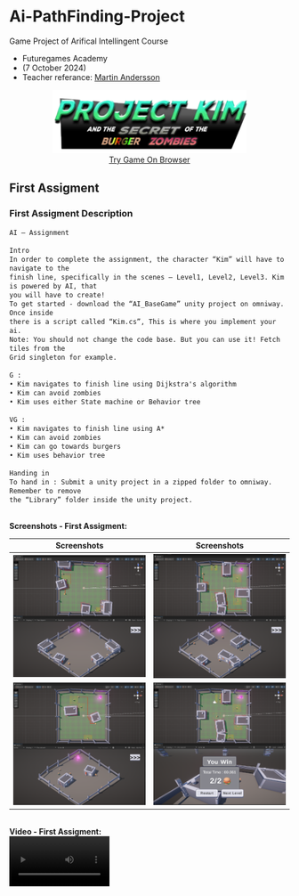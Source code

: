# Ai-PathFinding-Project
Game Project of Arifical Intellingent Course
<br>
- Futuregames Academy
- (7 October 2024)
- Teacher referance: <a href="https://www.linkedin.com/in/martin-andersson-20424420a?utm_source=share&utm_campaign=share_via&utm_content=profile&utm_medium=ios_app">Martin Andersson</a>

<p align="center">
  <img src="Assets/Other/logo.png" width="350" title="hover text"><br>
  <a href="https://kenanaegean.github.io/Lord-Of-The-Horde/">Try Game On Browser</a>
</p>

## First Assigment
### First Assigment Description
```
AI – Assignment

Intro
In order to complete the assignment, the character “Kim” will have to navigate to the
finish line, specifically in the scenes – Level1, Level2, Level3. Kim is powered by AI, that
you will have to create!
To get started - download the “AI_BaseGame” unity project on omniway. Once inside
there is a script called “Kim.cs”, This is where you implement your ai.
Note: You should not change the code base. But you can use it! Fetch tiles from the
Grid singleton for example.

G :
• Kim navigates to finish line using Dijkstra's algorithm
• Kim can avoid zombies
• Kim uses either State machine or Behavior tree

VG :
• Kim navigates to finish line using A*
• Kim can avoid zombies
• Kim can go towards burgers
• Kim uses behavior tree

Handing in
To hand in : Submit a unity project in a zipped folder to omniway. Remember to remove
the “Library” folder inside the unity project.
```

<br><b>Screenshots - First Assigment:</b>

Screenshots           |  Screenshots 
:-------------------------:|:-------------------------:
![](Assets/Other/1.png)  |  ![](Assets/Other/3.png)
![](Assets/Other/2.png)  |  ![](Assets/Other/4.png)

<br><b>Video - First Assigment:</b>  
<video src="https://github.com/user-attachments/assets/1362650d-4468-4e34-9784-19760b629662" width=180/></video>
